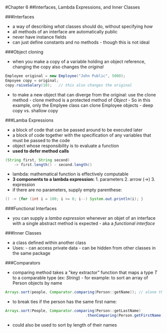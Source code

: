 #Chapter 6
##Interfaces, Lambda Expressions, and Inner Classes  

###Interfaces
- a way of describing *what* classes should do, without specifying *how*
- all methods of an interface are automatically public
- never have instance fields
- can just define constants and no methods - though this is not ideal

###Object cloning
- when you make a copy of a variable holding an object reference, changing the copy also changes the *original*   

```java
Employee original = new Employee("John Public", 5000);
Empoyee copy = original;
copy.raiseSalary(10);   // this also changes the original
```

- to make a new object that can diverge from the original: use the clone method
		- clone method is a protected method of *Object*
		- So in this example, only the Emplyee class can clone Employee objects
		- deep copy vs. shallow copy

###Lamba Expressions
- a block of code that can be passed around to be executed later
- a block of code together with the specification of any variables that must be passed to the code 
- object whose responsibility is to evaluate a function
- **used to defer method calls**

```java
(String first, String second) 
	-> first.length() - second.length()
```
- lambda: mathematical function is effectively computable
- **3 components to a lambda expression:**
		1. parameters
		2. arrow (->)
		3. expression
- if there are no parameters, supply empty parenthese:

```java
() -> {for (int i = 100; i >= 0; i--) System.out.println(i); }
```

###Functional Interfaces
- you can supply a _lamba expression_ whenever an objet of an interface with a single abstract method is expected - aka a *functional interface*

###Inner Classes
- a class defined within another class
- Uses:
		- can access private data
		- can be hidden from other classes in the same package

###Comparators
- comparing method takes a "key extractor" function that maps a type *T* to a comparable type (ex: *String*) 
		- for example: to sort an array of Person objects by name

```java
Arrays.sort(people, Comparator.comparing(Person::getName)); // alone this would sort by name
```

- to break ties if the person has the same first name:

```java
Arrays.sort(People, Comparator.comparing(Person::getLastName)
									.thenComparing(Person.getFirstName));
```

- could also be used to sort by length of their names
	

	























